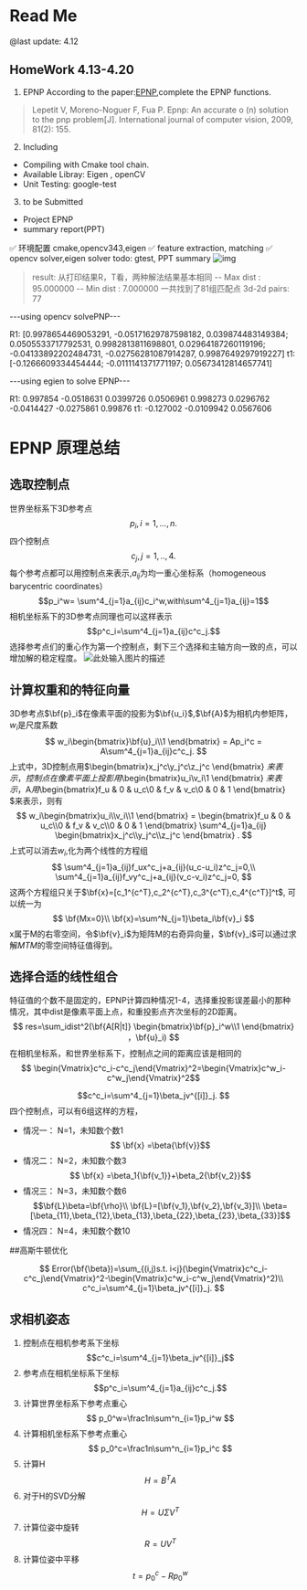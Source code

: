 # Read Me

@last update: 4.12

## HomeWork 4.13-4.20

1. EPNP
According to the paper:[EPNP](https://icwww.epfl.ch/~lepetit/papers/lepetit_ijcv08.pdf),complete the EPNP functions. 
> Lepetit V, Moreno-Noguer F, Fua P. Epnp: An accurate o (n) solution to the pnp problem[J]. International journal of computer vision, 2009, 81(2): 155.

2. Including

- Compiling with Cmake tool chain.
- Available Libray: Eigen , openCV
- Unit Testing: google-test

3. to be Submitted

- Project EPNP
- summary report(PPT) 

✅ 环境配置 cmake,opencv343,eigen
✅ feature extraction, matching
✅ opencv solver,eigen solver
todo: gtest, PPT summary
![img](https://wx3.sinaimg.cn/mw690/c7716318ly1g2172ibxq1j20ze0dx7wh.jpg)


> result: 从打印结果R，T看，两种解法结果基本相同
-- Max dist : 95.000000 
-- Min dist : 7.000000 
一共找到了81组匹配点
3d-2d pairs: 77

---using opencv solvePNP---

R1: [0.9978654469053291, -0.05171629787598182, 0.039874483149384;
 0.0505533717792531, 0.9982813811698801, 0.02964187260119196;
 -0.04133892202484731, -0.02756281087914287, 0.9987649297919227]
t1:[-0.1266609334454444;
 -0.0111141371771197;
 0.05673412814657741]

 ---using egien to solve EPNP---

R1:   0.997854 -0.0518631  0.0399726
 0.0506961   0.998273  0.0296762
-0.0414427 -0.0275861    0.99876
t1: -0.127002
-0.0109942
 0.0567606

# EPNP 原理总结

## 选取控制点

世界坐标系下3D参考点
$$p_i, i=1,...,n.$$
四个控制点
$$c_j, j=1,..,4.$$
每个参考点都可以用控制点来表示,$a_{ij}$为均一重心坐标系（homogeneous barycentric coordinates）
$$p_i^w= \sum^4_{j=1}a_{ij}c_i^w,with\sum^4_{j=1}a_{ij}=1$$
相机坐标系下的3D参考点同理也可以这样表示
$$p^c_i=\sum^4_{j=1}a_{ij}c^c_j.$$
选择参考点们的重心作为第一个控制点，剩下三个选择和主轴方向一致的点，可以增加解的稳定程度。
![此处输入图片的描述][1]
## 计算权重和的特征向量
3D参考点$\bf{p}_i$在像素平面的投影为$\bf{u_i}$,$\bf{A}$为相机内参矩阵，$w_i$是尺度系数
$$
w_i\begin{bmatrix}\bf{u}_i\\1
\end{bmatrix} 
= Ap_i^c 
= A\sum^4_{j=1}a_{ij}c^c_j.
$$
上式中，3D控制点用$\begin{bmatrix}x_j^c\\y_j^c\\z_j^c
\end{bmatrix} $来表示，控制点在像素平面上投影用$\begin{bmatrix}u_i\\v_i\\1
\end{bmatrix} $来表示，$A$用$\begin{bmatrix}f_u & 0 & u_c\\0 & f_v & v_c\\0 & 0 & 1
\end{bmatrix} $来表示，则有
$$
w_i\begin{bmatrix}u_i\\v_i\\1
\end{bmatrix} 
= \begin{bmatrix}f_u & 0 & u_c\\0 & f_v & v_c\\0 & 0 & 1
\end{bmatrix} 
\sum^4_{j=1}a_{ij}
\begin{bmatrix}x_j^c\\y_j^c\\z_j^c
\end{bmatrix} 
.
$$
上式可以消去$w_i$,化为两个线性的方程组
$$
\sum^4_{j=1}a_{ij}f_ux^c_j+a_{ij}(u_c-u_i)z^c_j=0,\\
\sum^4_{j=1}a_{ij}f_vy^c_j+a_{ij}(v_c-v_i)z^c_j=0,
$$
这两个方程组只关于$\bf{x}=[c_1^{c^T},c_2^{c^T},c_3^{c^T},c_4^{c^T}]^t$,
可以统一为
$$
\bf{Mx=0}\\
\bf{x}=\sum^N_{j=1}\beta_i\bf{v}_i
$$
x属于M的右零空间，令$\bf{v}_i$为矩阵M的右奇异向量，$\bf{v}_i$可以通过求解$MTM$的零空间特征值得到。

## 选择合适的线性组合
特征值的个数不是固定的，EPNP计算四种情况1-4，选择重投影误差最小的那种情况，其中dist是像素平面上点，和重投影点齐次坐标的2D距离。
$$
res=\sum_idist^2(\bf{A[R|t]}
\begin{bmatrix}\bf{p}_i^w\\1
\end{bmatrix} ，\bf{u}_i)
$$
在相机坐标系，和世界坐标系下，控制点之间的距离应该是相同的
$$
\begin{Vmatrix}c^c_i-c^c_j\end{Vmatrix}^2=\begin{Vmatrix}c^w_i-c^w_j\end{Vmatrix}^2$$

$$c^c_i=\sum^4_{j=1}\beta_jv^{[i]}_j.
$$
四个控制点，可以有6组这样的方程，

- 情况一： N=1，未知数个数1
$$ \bf{x} =\beta{\bf{v}}$$
- 情况二： N=2，未知数个数3
 $$ \bf{x} =\beta_1{\bf{v_1}}+\beta_2{\bf{v_2}}$$
- 情况三： N=3，未知数个数6
$$\bf{L}\beta=\bf{\rho}\\
\bf{L}=[\bf{v_1},\bf{v_2},\bf{v_3}]\\
\beta=[\beta_{11},\beta_{12},\beta_{13},\beta_{22},\beta_{23},\beta_{33}]$$
- 情况四： N=4，未知数个数10


##高斯牛顿优化

$$
Error(\bf{\beta})=\sum_{(i,j)s.t. i<j}(\begin{Vmatrix}c^c_i-c^c_j\end{Vmatrix}^2-\begin{Vmatrix}c^w_i-c^w_j\end{Vmatrix}^2)\\
c^c_i=\sum^4_{j=1}\beta_jv^{[i]}_j.
$$

## 求相机姿态

1. 控制点在相机参考系下坐标
$$c^c_i=\sum^4_{j=1}\beta_jv^{[i]}_j$$
2. 参考点在相机坐标系下坐标
$$p^c_i=\sum^4_{j=1}a_{ij}c^c_j.$$
3. 计算世界坐标系下参考点重心
$$
p_0^w=\frac1n\sum^n_{i=1}p_i^w
$$
4. 计算相机坐标系下参考点重心
$$
p_0^c=\frac1n\sum^n_{i=1}p_i^c
$$
5. 计算H
$$
H= B^TA
$$
6. 对于H的SVD分解
$$
H= UΣV^T
$$
7. 计算位姿中旋转
$$
R= UV^T
$$
7. 计算位姿中平移
$$
t= p^c_0-Rp_0^w
$$

  [1]: https://wx3.sinaimg.cn/mw690/c7716318ly1g24kwqwl4vj20i00ao3zr.jpg

